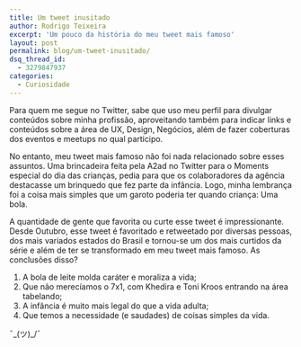 ```yaml
---
title: Um tweet inusitado
author: Rodrigo Teixeira
excerpt: 'Um pouco da história do meu tweet mais famoso'
layout: post
permalink: blog/um-tweet-inusitado/
dsq_thread_id:
  - 3279847937
categories:
  - Curiosidade
---
```


Para quem me segue no Twitter, sabe que uso meu perfil para divulgar conteúdos sobre minha profissão, aproveitando também para indicar links e conteúdos sobre a área de UX, Design, Negócios, além de fazer coberturas dos eventos e meetups no qual participo. 

No entanto, meu tweet mais famoso não foi nada relacionado sobre esses assuntos. Uma brincadeira feita pela A2ad no Twitter para o Moments especial do dia das crianças, pedia para que os colaboradores da agência destacasse um brinquedo que fez parte da infância. Logo, minha lembrança foi a coisa mais simples que um garoto poderia ter quando criança: Uma bola. 

A quantidade de gente que favorita ou curte esse tweet é impressionante. Desde Outubro, esse tweet é favoritado e retweetado por diversas pessoas, dos mais variados estados do Brasil e tornou-se um dos mais curtidos da série e além de ter se transformado em meu tweet mais famoso. As conclusões disso? 

1. A bola de leite molda caráter e moraliza a vida;
2. Que não merecíamos o 7x1, com Khedira e Toni Kroos entrando na área tabelando;
3. A infância é muito mais legal do que a vida adulta;
4. Que temos a necessidade (e saudades) de coisas simples da vida. 

¯\_(ツ)_/¯